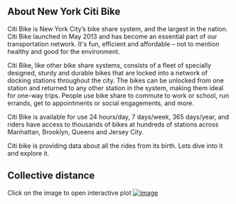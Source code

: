 
## About New York Citi Bike
Citi Bike is New York City’s bike share system, and the largest in the nation. Citi Bike launched in May 2013 and has become an essential part of our transportation network. It's fun, efficient and affordable – not to mention healthy and good for the environment.<br>

Citi Bike, like other bike share systems, consists of a fleet of specially designed, sturdy and durable bikes that are locked into a network of docking stations throughout the city. The bikes can be unlocked from one station and returned to any other station in the system, making them ideal for one-way trips. People use bike share to commute to work or school, run errands, get to appointments or social engagements, and more.<br>

Citi Bike is available for use 24 hours/day, 7 days/week, 365 days/year, and riders have access to thousands of bikes at hundreds of stations across Manhattan, Brooklyn, Queens and Jersey City.<br>

Citi bike is providing data about all the rides from its birth. Lets dive into it and explore it.

## Collective distance
Click on the image to open interactive plot
[![image](https://user-images.githubusercontent.com/30205620/29032466-727b5616-7b5f-11e7-8c95-33e44ae5455c.png)](https://htmlpreview.github.io/?https://github.com/naveenrc/naveenrc.github.io/blob/master/citibikenyc/total_distance.html)
